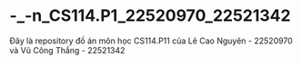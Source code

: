 # -_-n_CS114.P1_22520970_22521342
Đây là repository đồ án môn học CS114.P11 của Lê Cao Nguyên - 22520970 và Vũ Công Thắng - 22521342
